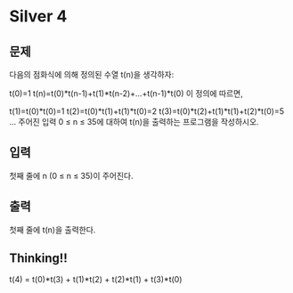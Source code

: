 # Silver 4

## 문제
다음의 점화식에 의해 정의된 수열 t(n)을 생각하자:

t(0)=1
t(n)=t(0)*t(n-1)+t(1)*t(n-2)+...+t(n-1)*t(0)
이 정의에 따르면,

t(1)=t(0)*t(0)=1
t(2)=t(0)*t(1)+t(1)*t(0)=2
t(3)=t(0)*t(2)+t(1)*t(1)+t(2)*t(0)=5
...
주어진 입력 0 ≤ n ≤ 35에 대하여 t(n)을 출력하는 프로그램을 작성하시오.

## 입력
첫째 줄에 n (0 ≤ n ≤ 35)이 주어진다.

## 출력
첫째 줄에 t(n)을 출력한다.

## Thinking!!
t(4) = t(0)*t(3) + t(1)*t(2) + t(2)*t(1) + t(3)*t(0)
